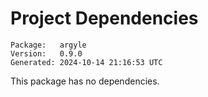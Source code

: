 # Project Dependencies
    Package:   argyle
    Version:   0.9.0
    Generated: 2024-10-14 21:16:53 UTC

This package has no dependencies.
